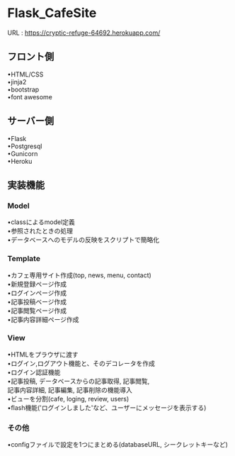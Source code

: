 # Flask_CafeSite
URL : https://cryptic-refuge-64692.herokuapp.com/  
  
## フロント側
•HTML/CSS  
•jinja2  
•bootstrap  
•font awesome
## サーバー側
•Flask  
•Postgresql  
•Gunicorn  
•Heroku
## 実装機能
### Model
•classによるmodel定義  
•参照されたときの処理  
•データベースへのモデルの反映をスクリプトで簡略化  
### Template
•カフェ専用サイト作成(top, news, menu, contact)  
•新規登録ページ作成  
•ログインページ作成  
•記事投稿ベージ作成  
•記事閲覧ページ作成  
•記事内容詳細ページ作成  
### View
•HTMLをプラウザに渡す  
•ログイン,ログアウト機能と、そのデコレータを作成  
•ログイン認証機能  
•記事投稿, データベースからの記事取得, 記事閲覧,  
記事内容詳細, 記事編集, 記事削除の機能導入  
•ビューを分割(cafe, loging, review, users)  
•flash機能('ログインしました'など、ユーザーにメッセージを表示する)  
### その他
•configファイルで設定を1つにまとめる(databaseURL, シークレットキーなど)
